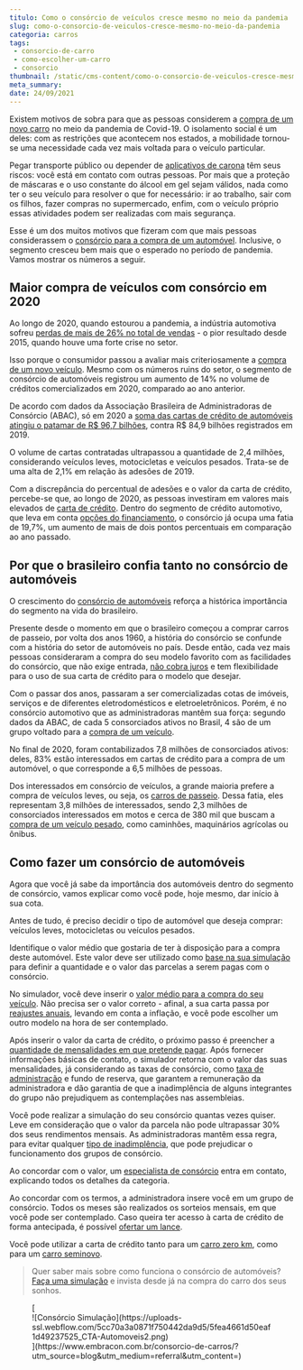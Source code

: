 ```yaml
---
titulo: Como o consórcio de veículos cresce mesmo no meio da pandemia
slug: como-o-consorcio-de-veiculos-cresce-mesmo-no-meio-da-pandemia
categoria: carros
tags:
 - consorcio-de-carro
 - como-escolher-um-carro
 - consorcio
thumbnail: /static/cms-content/como-o-consorcio-de-veiculos-cresce-mesmo-no-meio-da-pandemia.jpg
meta_summary: 
date: 24/09/2021
---
```

Existem motivos de sobra para que as pessoas considerem a [compra de um novo carro](https://www.embracon.com.br/blog/4-motivos-para-voce-comprar-um-carro-novo) no meio da pandemia de Covid-19. O isolamento social é um deles: com as restrições que acontecem nos estados, a mobilidade tornou-se uma necessidade cada vez mais voltada para o veículo particular.

Pegar transporte público ou depender de [aplicativos de carona](https://www.embracon.com.br/blog/motorista-de-aplicativo-faca-um-consorcio) têm seus riscos: você está em contato com outras pessoas. Por mais que a proteção de máscaras e o uso constante do álcool em gel sejam válidos, nada como ter o seu veículo para resolver o que for necessário: ir ao trabalho, sair com os filhos, fazer compras no supermercado, enfim, com o veículo próprio essas atividades podem ser realizadas com mais segurança.

Esse é um dos muitos motivos que fizeram com que mais pessoas considerassem o [consórcio para a compra de um automóvel](https://www.embracon.com.br/blog/duvidas-frequentes-consorcio-de-carro). Inclusive, o segmento cresceu bem mais que o esperado no período de pandemia. Vamos mostrar os números a seguir.

Maior compra de veículos com consórcio em 2020 
-----------------------------------------------

Ao longo de 2020, quando estourou a pandemia, a indústria automotiva sofreu [perdas de mais de 26% no total de vendas](https://g1.globo.com/economia/noticia/2021/01/05/vendas-de-veiculos-novos-caem-26percent-em-2020-pior-resultado-desde-2015.ghtml) - o pior resultado desde 2015, quando houve uma forte crise no setor.

Isso porque o consumidor passou a avaliar mais criteriosamente a [compra de um novo veículo](https://www.embracon.com.br/blog/saiba-qual-e-a-melhor-epoca-do-ano-para-comprar-um-carro-novo). Mesmo com os números ruins do setor, o segmento de consórcio de automóveis registrou um aumento de 14% no volume de créditos comercializados em 2020, comparado ao ano anterior.

De acordo com dados da Associação Brasileira de Administradoras de Consórcio (ABAC), só em 2020 a [soma das cartas de crédito de automóveis atingiu o patamar de R$ 96,7 bilhões](https://blog.abac.org.br/drops-de-mercado/creditos-contratados-consorcio-de-veiculos-2020), contra R$ 84,9 bilhões registrados em 2019.

O volume de cartas contratadas ultrapassou a quantidade de 2,4 milhões, considerando veículos leves, motocicletas e veículos pesados. Trata-se de uma alta de 2,1% em relação às adesões de 2019.

Com a discrepância do percentual de adesões e o valor da carta de crédito, percebe-se que, ao longo de 2020, as pessoas investiram em valores mais elevados de [carta de crédito](https://www.embracon.com.br/blog/tudo-o-que-voce-precisa-saber-sobre-a-carta-de-credito-de-consorcios). Dentro do segmento de crédito automotivo, que leva em conta [opções do financiamento](https://www.embracon.com.br/blog/entenda-quais-sao-as-6-maiores-desvantagens-do-financiamento), o consórcio já ocupa uma fatia de 19,7%, um aumento de mais de dois pontos percentuais em comparação ao ano passado.

Por que o brasileiro confia tanto no consórcio de automóveis 
-------------------------------------------------------------

O crescimento do [consórcio de automóveis](https://www.embracon.com.br/blog/sobre-o-consorcio-de-veiculos-embracon) reforça a histórica importância do segmento na vida do brasileiro.

Presente desde o momento em que o brasileiro começou a comprar carros de passeio, por volta dos anos 1960, a história do consórcio se confunde com a história do setor de automóveis no país. Desde então, cada vez mais pessoas consideraram a compra do seu modelo favorito com as facilidades do consórcio, que não exige entrada, [não cobra juros](https://www.embracon.com.br/blog/consorcio-nao-tem-juros-entenda) e tem flexibilidade para o uso de sua carta de crédito para o modelo que desejar.

Com o passar dos anos, passaram a ser comercializadas cotas de imóveis, serviços e de diferentes eletrodomésticos e eletroeletrônicos. Porém, é no consórcio automotivo que as administradoras mantêm sua força: segundo dados da ABAC, de cada 5 consorciados ativos no Brasil, 4 são de um grupo voltado para a [compra de um veículo](https://www.embracon.com.br/blog/5-formas-de-pagamento-de-um-carro).

No final de 2020, foram contabilizados 7,8 milhões de consorciados ativos: deles, 83% estão interessados em cartas de crédito para a compra de um automóvel, o que corresponde a 6,5 milhões de pessoas.

Dos interessados em consórcio de veículos, a grande maioria prefere a compra de veículos leves, ou seja, os [carros de passeio](https://www.embracon.com.br/blog/carro-de-passeio-como-escolher-a-melhor-opcao). Dessa fatia, eles representam 3,8 milhões de interessados, sendo 2,3 milhões de consorciados interessados em motos e cerca de 380 mil que buscam a [compra de um veículo pesado](https://www.embracon.com.br/consorcio-de-veiculos-pesados), como caminhões, maquinários agrícolas ou ônibus.

Como fazer um consórcio de automóveis 
--------------------------------------

Agora que você já sabe da importância dos automóveis dentro do segmento de consórcio, vamos explicar como você pode, hoje mesmo, dar início à sua cota.

Antes de tudo, é preciso decidir o tipo de automóvel que deseja comprar: veículos leves, motocicletas ou veículos pesados.

Identifique o valor médio que gostaria de ter à disposição para a compra deste automóvel. Este valor deve ser utilizado como [base na sua simulação](https://www.embracon.com.br/blog/simulacao-de-consorcio) para definir a quantidade e o valor das parcelas a serem pagas com o consórcio.

No simulador, você deve inserir o [valor médio para a compra do seu veículo](https://www.embracon.com.br/blog/quanto-preciso-pagar-para-fazer-um-consorcio). Não precisa ser o valor correto - afinal, a sua carta passa por [reajustes anuais](https://www.embracon.com.br/blog/reajuste-consorcio-como-e-feito), levando em conta a inflação, e você pode escolher um outro modelo na hora de ser contemplado.

Após inserir o valor da carta de crédito, o próximo passo é preencher a [quantidade de mensalidades em que pretende pagar](https://www.embracon.com.br/blog/qual-o-valor-ideal-da-parcela-mensal-de-um-consorcio). Após fornecer informações básicas de contato, o simulador retorna com o valor das suas mensalidades, já considerando as taxas de consórcio, como [taxa de administração](https://www.embracon.com.br/blog/como-funciona-a-taxa-de-administracao-de-um-consorcio) e fundo de reserva, que garantem a remuneração da administradora e dão garantia de que a inadimplência de alguns integrantes do grupo não prejudiquem as contemplações nas assembleias.

Você pode realizar a simulação do seu consórcio quantas vezes quiser. Leve em consideração que o valor da parcela não pode ultrapassar 30% dos seus rendimentos mensais. As administradoras mantêm essa regra, para evitar qualquer [tipo de inadimplência](https://www.embracon.com.br/blog/nao-consigo-pagar-meu-consorcio-e-agora), que pode prejudicar o funcionamento dos grupos de consórcio.

Ao concordar com o valor, um [especialista de consórcio](https://www.embracon.com.br/blog/tudo-o-que-voce-precisa-saber-sobre-a-importancia-de-um-consultor-de-consorcio) entra em contato, explicando todos os detalhes da categoria.

Ao concordar com os termos, a administradora insere você em um grupo de consórcio. Todos os meses são realizados os sorteios mensais, em que você pode ser contemplado. Caso queira ter acesso à carta de crédito de forma antecipada, é possível [ofertar um lance](https://www.embracon.com.br/blog/como-funcionam-os-tipos-de-lances-no-consorcio).

Você pode utilizar a carta de crédito tanto para um [carro zero km](https://www.embracon.com.br/blog/carro-zero-ou-seminovo), como para um [carro seminovo](https://www.embracon.com.br/blog/carro-seminovo-guia-completo-para-comprar).

> Quer saber mais sobre como funciona o consórcio de automóveis? [Faça uma simulação](https://www.embracon.com.br/consorcio-de-carros) e invista desde já na compra do carro dos seus sonhos.

<figure class="w-richtext-figure-type-image w-richtext-align-center">[<div>![Consórcio Simulação](https://uploads-ssl.webflow.com/5cc70a3a0871f750442da9d5/5fea4661d50eaf1d49237525_CTA-Automoveis2.png)</div>](https://www.embracon.com.br/consorcio-de-carros/?utm_source=blog&utm_medium=referral&utm_content=)</figure>
